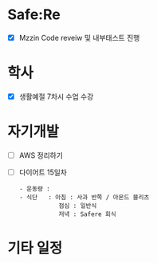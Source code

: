 # Safe:Re

- [X] Mzzin Code reveiw 및 내부태스트 진행

# 학사

- [x] 생활예절 7차시 수업 수강

# 자기개발

- [ ] AWS 정리하기
- [ ] 다이어트 15일차

      - 운동량 : 
      - 식단   : 아침 : 사과 반쪽 / 아몬드 블리츠
                 점심 : 일반식
                 저녁 : Safere 회식

# 기타 일정
